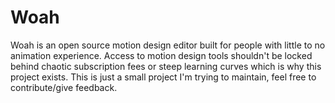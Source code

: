 # Woah

Woah is an open source motion design editor built for people with little to no animation experience. Access to motion design tools shouldn't be locked behind chaotic subscription fees or steep learning curves which is why this project exists. This is just a small project I'm trying to maintain, feel free to contribute/give feedback.
